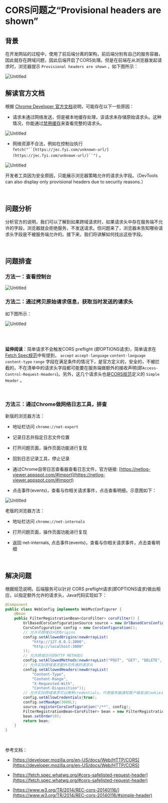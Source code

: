 # CORS问题之“Provisional headers are shown”
## 背景

在开发网站的过程中，使用了前后端分离的架构，前后端分别有自己的服务容器，因此就存在跨域问题，因此后端开启了CORS处理。但是在前端在从浏览器发起请求时，浏览器提示 `Provisional headers are shown` ，如下图所示：

![Untitled](d8ec7ce3_Untitled.png)

## 解读官方文档

根据 [Chrome Developer 官方文档](https://developer.chrome.com/docs/devtools/network/reference/?utm_source=devtools#provisional-headers)说明，可能存在以下一些原因：

- 请求未通过网络发送，但是被本地缓存处理，该请求未存储原始请求头。这种情况，你能通过[禁用缓存](https://developer.chrome.com/docs/devtools/network/reference/?utm_source=devtools#disable-cache)来查看完整的请求头。

![Untitled](75b68aa0_Untitled.png)

- 网络资源不合法，例如在控制台执行 `fetch("``[https://jec.fyi.com/unknown-url/](https://jec.fyi.com/unknown-url/)``")` 。

![Untitled](e14c4077_Untitled.png)

开发者工具因为安全原因，只能展示浏览器策略允许的请求头字段。（DevTools can also display only provisional headers due to security reasons.）

<br/>

## 问题分析

分析官方的说明，我们可以了解到如果跨域请求时，如果请求头中存在服务端不允许的字段，浏览器就会拒绝服务，不发送请求。但问题来了，浏览器未告知哪些请求头字段是不被服务端允许的。接下来，我们将讲解如何找出这些字段。

<br/>

## 问题排查

### 方法一：查看控制台

![Untitled](cc356851_Untitled.png)

### 方法二：通过拷贝原始请求信息，获取当时发送的请求头

如下图所示：

![Untitled](4e628d04_Untitled.png)

<br/>

<br/>

**延伸阅读**：简单请求不会触发CORS preflight (即OPTIONS请求)，简单请求在[Fetch Spec规范](https://fetch.spec.whatwg.org/#cors-safelisted-request-header)中有提到， `accept`  `accept-language`  `content-language`  `content-type`  `range`  字段在满足条件的情况下，是官方定义的，安全的，不被拦截的，不在清单中的请求头字段都可能要在服务端做额外的接收声明(即`Access-Control-Request-Headers`)。另外，这几个请求头也是[CORS规范](https://www.w3.org/TR/2014/REC-cors-20140116/#simple-header)定义的 `Simple Header` 。

<br/>

### 方法三：通过Chrome做网络日志工具，排查

新版的浏览器方法：

- 地址栏访问 `chrome://net-export` 

- 记录日志并指定日志文件位置

- 打开问题页面，操作页面功能进行复现

- 回到日志记录工具，停止记录

- 通过Chrome自带日志查看器查看日志文件，官方链接: [https://netlog-viewer.appspot.com/#import](https://netlog-viewer.appspot.com/#import)

- 点击事件(events)，查看与你相关请求事件，点击查看明细，示意图如下：

![Untitled](21267785_Untitled.png)

老版的浏览器方法：

- 地址栏访问 `chrome://net-internals` 

- 打开问题页面，操作页面功能进行复现

- 返回 net-internals, 点击事件(events)，查看与你相关请求事件，点击查看明细

<br/>

## 解决问题

根据规范说明，后端服务可以针对 CORS preflight请求(即OPTIONS请求)做出相应，以指定额外允许的请求头，Java代码实现如下：


```java
@Component
public class WebConfig implements WebMvcConfigurer {
    @Bean
    public FilterRegistrationBean<CorsFilter> corsFilter() {
        UrlBasedCorsConfigurationSource source = new UrlBasedCorsConfigurationSource();
        CorsConfiguration config = new CorsConfiguration();
        // 允许可跨域访问的Origins
        config.setAllowedOrigins(newArrayList(
            "http://127.0.0.1:3000",
            "http://localhost:3000"
        ));
        // 允许跨域访问的HTTP METHODS
        config.setAllowedMethods(newArrayList("POST", "GET", "DELETE", "PUT", "HEAD"));
        // 允许实际跨域请求额外可传递的请求头
        config.setAllowedHeaders(newArrayList(
            "Content-Type",
            "Content-Range",
            "X-Requested-With",
            "Content-Disposition"));
        // 允许实际跨域请求可以携带credentials，代表服务器通知客户端发送Cookie或HTTP Authentication等验权信息
        config.setAllowCredentials(true);
        config.setMaxAge(3600L);
        source.registerCorsConfiguration("/**", config);
        FilterRegistrationBean<CorsFilter> bean = new FilterRegistrationBean<>(new CorsFilter(source));
        bean.setOrder(0);
        return bean;
    }
}
```

<br/>

参考文档：

- [https://developer.mozilla.org/en-US/docs/Web/HTTP/CORS](https://developer.mozilla.org/en-US/docs/Web/HTTP/CORS)

- [https://fetch.spec.whatwg.org/#cors-safelisted-request-header](https://fetch.spec.whatwg.org/#cors-safelisted-request-header)

- [https://www.w3.org/TR/2014/REC-cors-20140116/](https://www.w3.org/TR/2014/REC-cors-20140116/#simple-header)

<br/>

